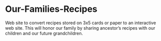 # Our-Families-Recipes
Web site to convert recipes stored on 3x5 cards or paper to an interactive web site. This will honor our family by sharing ancestor’s recipes with our children and our future grandchildren.
